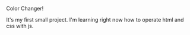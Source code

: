 Color Changer!

It's my first small project. I'm learning right now how to operate html and css with js.
